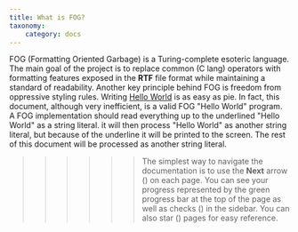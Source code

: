 ```yaml
---
title: What is FOG?
taxonomy:
    category: docs
---
```


FOG (Formatting Oriented Garbage) is a Turing-complete esoteric language. The main goal of the project is to replace common (C lang) operators with formatting features exposed in the **RTF** file format while maintaining a standard of readability. Another key principle behind FOG is freedom from oppressive styling rules. Writing <u>Hello World</u> is as easy as pie. In fact, this document, although very inefficient, is a valid FOG "Hello World" program. A FOG implementation should read everything up to the underlined "Hello World" as a string literal. it will then process "Hello World" as another string literal, but because of the underline it will be printed to the screen. The rest of this document will be processed as another string literal. 

>>>>>> The simplest way to navigate the documentation is to use the **Next** arrow (<i class="icon-right-open"></i>) on each page. You can see your progress represented by the green progress bar at the top of the page as well as checks (<i class="icon-check"></i>) in the sidebar.  You can also star (<i class="icon-star"></i>) pages for easy reference.
